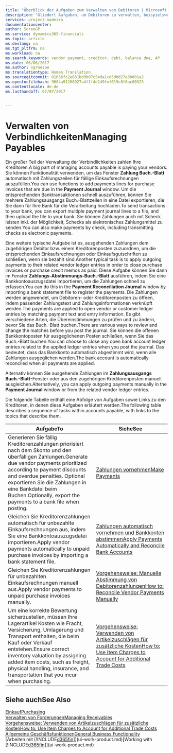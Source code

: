 ```yaml
---
title: "Überblick der Aufgaben zum Verwalten von Debitoren | Microsoft Docs"
description: "Gliedert Aufgaben, um Debitoren zu verwalten, beispielsweise zahlende Gläubiger oder ausgehende Zahlungen an Buch-Posten, um Rechnungen oder Gutschriften zu schließen."
services: project-madeira
documentationcenter: 
author: SorenGP
ms.service: dynamics365-financials
ms.topic: article
ms.devlang: na
ms.tgt_pltfrm: na
ms.workload: na
ms.search.keywords: vendor payment, creditor, debt, balance due, AP
ms.date: 06/06/2017
ms.author: sgroespe
ms.translationtype: Human Translation
ms.sourcegitcommit: 81636fc2e661bd9b07c54da1cd5d0d27e30d01a2
ms.openlocfilehash: 9684a91268927a4f1f4d249fef019c8f6ac00325
ms.contentlocale: de-de
ms.lasthandoff: 07/07/2017


---
```

# <a name="managing-payables"></a><span data-ttu-id="beaba-103">Verwalten von Verbindlichkeiten</span><span class="sxs-lookup"><span data-stu-id="beaba-103">Managing Payables</span></span>
<span data-ttu-id="beaba-104">Ein großer Teil der Verwaltung der Verbindlichkeiten zahlen Ihre Kreditoren.</span><span class="sxs-lookup"><span data-stu-id="beaba-104">A big part of managing accounts payable is paying your vendors.</span></span> <span data-ttu-id="beaba-105">Sie können Funktionalität verwenden, um das Fenster **Zahlung Buch.-Blatt** automatisch mit Zahlungszeilen für fällige Einkaufsrechnungen auszufüllen.</span><span class="sxs-lookup"><span data-stu-id="beaba-105">You can use functions to add payments lines for purchase invoices that are due in the **Payment Journal** window.</span></span> <span data-ttu-id="beaba-106">Um die entsprechenden Banktransaktionen schnell auszuführen, können Sie mehrere Zahlungsausgangs Buch.-Blattzeilen in eine Datei exportieren, die Sie dann für Ihre Bank für die Verarbeitung hochladen.</span><span class="sxs-lookup"><span data-stu-id="beaba-106">To send transactions to your bank, you can export multiple payment journal lines to a file, and then upload the file to your bank.</span></span> <span data-ttu-id="beaba-107">Sie können Zahlungen auch mit Scheck leisten inkl. der Möglichkeit, Schecks als elektronisches Zahlungsmittel zu senden.</span><span class="sxs-lookup"><span data-stu-id="beaba-107">You can also make payments by check, including transmitting checks as electronic payments.</span></span>

<span data-ttu-id="beaba-108">Eine weitere typische Aufgabe ist es, ausgehenden Zahlungen dem zugehörigen Debitor bzw. einem Kreditorenposten zuzuordnen, um die entsprechenden Einkaufsrechnungen oder Einkaufsgutschriften zu schließen, wenn sie bezahlt sind.</span><span class="sxs-lookup"><span data-stu-id="beaba-108">Another typical task is to apply outgoing payments to their related vendor ledger entries in order to close purchase invoices or purchase credit memos as paid.</span></span> <span data-ttu-id="beaba-109">Diese Aufgabe können Sie dann im Fenster **Zahlungs-Abstimmungs-Buch.-Blatt** ausführen, indem Sie eine Bankkontoauszugsdatei importieren, um die Zahlungen schnell zu erfassen.</span><span class="sxs-lookup"><span data-stu-id="beaba-109">You can do this in the **Payment Reconciliation Journal** window by importing a bank statement file to register the payments.</span></span> <span data-ttu-id="beaba-110">Die Zahlungen werden angewendet, um Debitoren- oder Kreditorenposten zu öffnen, indem passender Zahlungstext und Zahlungsinformationen verknüpft werden.</span><span class="sxs-lookup"><span data-stu-id="beaba-110">The payments are applied to open vendor or customer ledger entries by matching payment text and entry information.</span></span> <span data-ttu-id="beaba-111">Es gibt verschiedene Arten, die Übereinstimmungen zu prüfen und zu ändern, bevor Sie das Buch.-Blatt buchen.</span><span class="sxs-lookup"><span data-stu-id="beaba-111">There are various ways to review and change the matches before you post the journal.</span></span> <span data-ttu-id="beaba-112">Sie können die offenen Bankkontoposten für ausgeglichenen Posten schließen, wenn Sie das Buch.-Blatt buchen.</span><span class="sxs-lookup"><span data-stu-id="beaba-112">You can choose to close any open bank account ledger entries related to the applied ledger entries when you post the journal.</span></span> <span data-ttu-id="beaba-113">Das bedeutet, dass das Bankkonto automatisch abgestimmt wird, wenn alle Zahlungen ausgeglichen werden.</span><span class="sxs-lookup"><span data-stu-id="beaba-113">The bank account is automatically reconciled when all payments are applied.</span></span>

<span data-ttu-id="beaba-114">Alternativ können Sie ausgehende Zahlungen im **Zahlungsausgangs Buch.-Blatt**-Fenster oder aus den zugehörigen Kreditorenposten manuell ausgleichen.</span><span class="sxs-lookup"><span data-stu-id="beaba-114">Alternatively, you can apply outgoing payments manually in the **Payment Journal** window or from the related vendor ledger entries.</span></span>

<span data-ttu-id="beaba-115">Die folgende Tabelle enthält eine Abfolge von Aufgaben sowie Links zu den Kreditoren, in denen diese Aufgaben erläutert werden.</span><span class="sxs-lookup"><span data-stu-id="beaba-115">The following table describes a sequence of tasks within accounts payable, with links to the topics that describe them.</span></span>

| <span data-ttu-id="beaba-116">Aufgabe</span><span class="sxs-lookup"><span data-stu-id="beaba-116">To</span></span> | <span data-ttu-id="beaba-117">Siehe</span><span class="sxs-lookup"><span data-stu-id="beaba-117">See</span></span> |
| --- | --- |
| <span data-ttu-id="beaba-118">Generieren Sie fällig Kreditorenzahlungen priorisiert nach dem Skonto und den überfälligen Zahlungen.</span><span class="sxs-lookup"><span data-stu-id="beaba-118">Generate due vendor payments prioritized according to payment discounts and overdue penalties.</span></span> <span data-ttu-id="beaba-119">Optional exportieren Sie die Zahlungen in eine Bankdatei beim Buchen.</span><span class="sxs-lookup"><span data-stu-id="beaba-119">Optionally, export the payments to a bank file when posting.</span></span> |[<span data-ttu-id="beaba-120">Zahlungen vornehmen</span><span class="sxs-lookup"><span data-stu-id="beaba-120">Make Payments</span></span>](payables-make-payments.md) |
| <span data-ttu-id="beaba-121">Gleichen Sie Kreditorenzahlungen automatisch für unbezahlte Einkaufsrechnungen aus, indem Sie eine Bankkontoauszugsdatei importieren.</span><span class="sxs-lookup"><span data-stu-id="beaba-121">Apply vendor payments automatically to unpaid purchase invoices by importing a bank statement file.</span></span> |[<span data-ttu-id="beaba-122">Zahlungen automatisch vornehmen und Bankkonten abstimmen</span><span class="sxs-lookup"><span data-stu-id="beaba-122">Apply Payments Automatically and Reconcile Bank Accounts</span></span>](receivables-apply-payments-auto-reconcile-bank-accounts.md) |
| <span data-ttu-id="beaba-123">Gleichen Sie Kreditorenzahlungen für unbezahlten Einkaufsrechnungen manuell aus.</span><span class="sxs-lookup"><span data-stu-id="beaba-123">Apply vendor payments to unpaid purchase invoices manually.</span></span> |[<span data-ttu-id="beaba-124">Vorgehensweise: Manuelle Abstimmung von Debitorenzahlungen</span><span class="sxs-lookup"><span data-stu-id="beaba-124">How to: Reconcile Vendor Payments Manually</span></span>](payables-how-apply-purchase-transactions-manually.md) |
|<span data-ttu-id="beaba-125">Um eine korrekte Bewertung sicherzustellen, müssen Ihre Lagerartikel Kosten wie Fracht, Versicherung, Umlagerung und Transport enthalten, die beim Kauf oder Verkauf entstehen.</span><span class="sxs-lookup"><span data-stu-id="beaba-125">Ensure correct inventory valuation by assigning added item costs, such as freight, physical handling, insurance, and transportation that you incur when purchasing.</span></span>|[<span data-ttu-id="beaba-126">Vorgehensweise: Verwenden von Artikelzuschlägen für zusätzliche Kosten</span><span class="sxs-lookup"><span data-stu-id="beaba-126">How to: Use Item Charges to Account for Additional Trade Costs</span></span>](payables-how-assign-item-charges.md)|

## <a name="see-also"></a><span data-ttu-id="beaba-127">Siehe auch</span><span class="sxs-lookup"><span data-stu-id="beaba-127">See Also</span></span>
[<span data-ttu-id="beaba-128">Einkauf</span><span class="sxs-lookup"><span data-stu-id="beaba-128">Purchasing</span></span>](purchasing-manage-purchasing.md)  
[<span data-ttu-id="beaba-129">Verwalten von Forderungen</span><span class="sxs-lookup"><span data-stu-id="beaba-129">Managing Receivables</span></span>](receivables-manage-receivables.md)  
[<span data-ttu-id="beaba-130">Vorgehensweise: Verwenden von Artikelzuschlägen für zusätzliche Kosten</span><span class="sxs-lookup"><span data-stu-id="beaba-130">How to: Use Item Charges to Account for Additional Trade Costs</span></span>](payables-how-assign-item-charges.md)  
[<span data-ttu-id="beaba-131">Allgemeine Geschäftsfunktionen</span><span class="sxs-lookup"><span data-stu-id="beaba-131">General Business Functionality</span></span>](ui-across-business-areas.md)  
<span data-ttu-id="beaba-132">[Arbeiten mit [!INCLUDE[d365fin](includes/d365fin_md.md)]](ui-work-product.md)</span><span class="sxs-lookup"><span data-stu-id="beaba-132">[Working with [!INCLUDE[d365fin](includes/d365fin_md.md)]](ui-work-product.md)</span></span>

